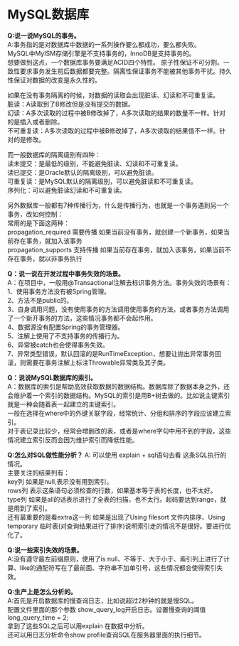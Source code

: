 # MySQL数据库

**Q:说一说MySQL的事务。**  
A:事务指的是对数据库中数据的一系列操作要么都成功，要么都失败。  
MySQL中MyISM存储引擎是不支持事务的，InnoDB是支持事务的。  
想要做到这点，一个数据库事务要满足ACID四个特性。
原子性保证不可分割。一致性要求事务发生前后数据都要完整。隔离性保证事务不能被其他事务干扰。持久性保证对数据的改变是永久性的。
  
如果在没有事务隔离的时候，对数据的读取会出现脏读、幻读和不可重复读。  
脏读：A读取到了B修改但是没有提交的数据。  
幻读：A多次读取的过程中被B修改掉了，A多次读取的结果的数量不一样。针对的是插入或者删除。  
不可重复读：A多次读取的过程中被B修改掉了，A多次读取的结果值不一样。针对的是修改。 
   
而一般数据库的隔离级别有四种：  
读未提交：是最低的级别，不能避免脏读、幻读和不可重复读。  
读已提交：是Oracle默认的隔离级别，可以避免脏读。  
可重复读：是MySQL默认的隔离级别，可以避免脏读和不可重复读。  
序列化：可以避免脏读幻读和不可重复读。  
  
另外数据库一般都有7种传播行为，什么是传播行为，也就是一个事务遇到另一个事务，改如何控制：  
常用的是下面这两种：  
propagation_required 需要传播 如果当前没有事务，就创建一个新事务，如果当前存在事务，就加入该事务     
propagation_supports 支持传播 如果当前存在事务，就加入该事务，如果当前不存在事务，就以非事务执行    
   
  
**Q：说一说在开发过程中事务失效的场景。**  
A：在项目中，一般用@Transactional注解去标识事务方法。事务失效的场景有：  
1、使用事务方法没有被Spring管理。  
2、方法不是public的。  
3、自身调用问题，没有使用事务的方法调用使用事务的方法，或者事务方法调用了一个新开事务的方法，这些情况事务都不会起作用。  
4、数据源没有配置Spring的事务管理器。  
5、注解上使用了不支持事务的传播行为。  
6、异常被catch也会使得事务失效。  
7、异常类型错误，默认回滚的是RunTimeException，想要让抛出异常事务回滚，则需要在事务注解上标注Throwable异常类及其子类。  
  

**Q：说说MySQL数据库的索引。**  
A：数据库的索引是帮助高效获取数据的数据结构。数据库除了数据本身之外，还会维护着一个索引的数据结构。MySQL的索引是用B+树去做的。比如说主键索引就是一种会随着表一起建立的主键索引。  
一般在选择在where中的外键关联字段，经常统计、分组和排序的字段应该建立索引。  
对于表记录比较少，经常会增删改的表，或者是where字句中用不到的字段，这些情况建立索引反而会因为维护索引而降低性能。  
  
**Q:怎么对SQL做性能分析？**
A: 可以使用 explain + sql语句去看 这条SQL执行的情况。  
主要关注的结果列有：   
key列 如果是null,表示没有用到索引。  
rows列 表示这条语句必须检查的行数，如果基本等于表的长度，也不太好。  
type列 如果是all的话表示进行了全表的扫描，也不太行。起码要达到range，就是用到了索引。  
还有最重要的是看extra这一列 如果是出现了Using filesort 文件内排序、Using temporary 临时表(对查询结果进行了排序)说明索引走的情况不是很好。要进行优化了。  
   
**Q:说一些索引失效的场景。**  
A:没有遵守最左前缀原则，使用了is null、不等于、大于小于、索引列上进行了计算、like的通配符写在了最前面、字符串不加单引号，这些情况都会使得索引失效。    
  
  
**Q:生产上是怎么分析的。**  
A:首先是开启数据库的慢查询日志，比如说超过2秒钟的就是慢SQL。   
配置文件里面的那个参数 show_query_log开启日志。设置慢查询的阈值 long_query_time = 2;  
拿到了这些SQL之后可以用explain 在数据中分析。  
还可以用日志分析命令show profile查询SQL在服务器里面的执行细节。  























